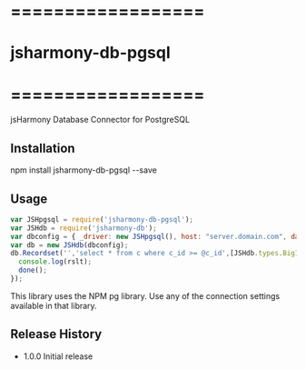 # ==================
# jsharmony-db-pgsql
# ==================

jsHarmony Database Connector for PostgreSQL

## Installation

npm install jsharmony-db-pgsql --save

## Usage

```javascript
var JSHpgsql = require('jsharmony-db-pgsql');
var JSHdb = require('jsharmony-db');
var dbconfig = { _driver: new JSHpgsql(), host: "server.domain.com", database: "DBNAME", user: "DBUSER", password: "DBPASS" };
var db = new JSHdb(dbconfig);
db.Recordset('','select * from c where c_id >= @c_id',[JSHdb.types.BigInt],{'c_id': 10},function(err,rslt){
  console.log(rslt);
  done();
});
```

This library uses the NPM pg library.  Use any of the connection settings available in that library.

## Release History

* 1.0.0 Initial release